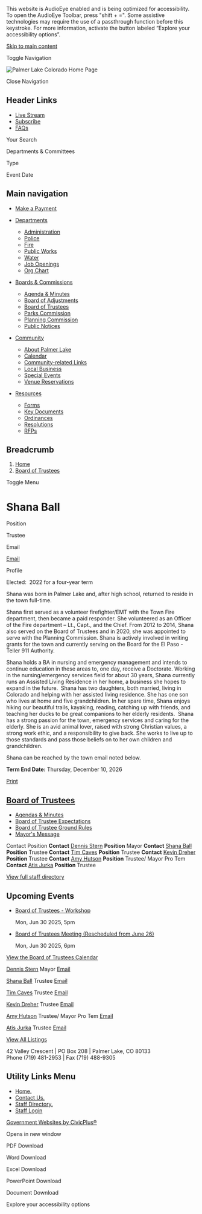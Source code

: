 This website is AudioEye enabled and is being optimized for accessibility. To open the AudioEye Toolbar, press "shift + =". Some assistive technologies may require the use of a passthrough function before this keystroke. For more information, activate the button labeled “Explore your accessibility options”.

[Skip to main content](https://www.townofpalmerlake.com/bc-bot/directory-listing/shana-ball/)

Toggle Navigation

![Palmer Lake Colorado Home Page](https://www.townofpalmerlake.com/themes/custom/palmerlakeco/palmerlakeco_theme/logo.png)

Close Navigation

## Header Links

- [Live Stream](https://youtube.com/live/1-usV9Ci2h0?feature=share "(opens in a new window)")
- [Subscribe](https://www.townofpalmerlake.com/portal "Click here to subscribe to one or more Town subscription lists.")
- [FAQs](https://www.townofpalmerlake.com/faqs)

Your Search

Departments &amp; Committees

Type

Event Date

## Main navigation

- [Make a Payment](https://www.townofpalmerlake.com/community/page/make-payment)
- [Departments](https://www.townofpalmerlake.com/departments)
  
  - [Administration](https://www.townofpalmerlake.com/administration)
  - [Police](https://www.townofpalmerlake.com/police)
  - [Fire](https://www.townofpalmerlake.com/fire)
  - [Public Works](https://www.townofpalmerlake.com/pw)
  - [Water](https://www.townofpalmerlake.com/water)
  - [Job Openings](https://www.townofpalmerlake.com/jobs)
  - [Org Chart](https://www.townofpalmerlake.com/administration/page/org-chart)
- [Boards &amp; Commissions](https://www.townofpalmerlake.com/bc)
  
  - [Agenda &amp; Minutes](https://www.townofpalmerlake.com/meetings/recent)
  - [Board of Adjustments](https://www.townofpalmerlake.com/bc-boa)
  - [Board of Trustees](https://www.townofpalmerlake.com/bc-bot)
  - [Parks Commission](https://www.townofpalmerlake.com/bc-parks)
  - [Planning Commission](https://www.townofpalmerlake.com/bc-pc)
  - [Public Notices](https://www.townofpalmerlake.com/news?search=&field_news_type_value_1%5Bpublic_notice%5D=public_notice)
- [Community](https://www.townofpalmerlake.com/community)
  
  - [About Palmer Lake](https://www.townofpalmerlake.com/community/page/about-palmer-lake)
  - [Calendar](https://www.townofpalmerlake.com/calendar)
  - [Community-related Links](https://www.townofpalmerlake.com/community/page/community-related-links)
  - [Local Business](https://www.townofpalmerlake.com/community/page/local-business)
  - [Special Events](https://www.townofpalmerlake.com/community/page/special-events)
  - [Venue Reservations](https://www.townofpalmerlake.com/administration/page/town-palmer-lake-venues)
- [Resources](https://www.townofpalmerlake.com/resources)
  
  - [Forms](https://www.townofpalmerlake.com/forms)
  - [Key Documents](https://www.townofpalmerlake.com/document-library?search=&category%5B246%5D=246)
  - [Ordinances](https://www.townofpalmerlake.com/ordinances)
  - [Resolutions](https://www.townofpalmerlake.com/resolutions)
  - [RFPs](https://www.townofpalmerlake.com/rfps)

## Breadcrumb

1. [Home](https://www.townofpalmerlake.com)
2. [Board of Trustees](https://www.townofpalmerlake.com/bc-bot)

Toggle Menu

# Shana Ball

Position

Trustee

Email

[Email](https://www.townofpalmerlake.com/email-contact/node/16746/field_email "Email Shana  Ball (opens in a new window)")

Profile

Elected:  2022 for a four-year term

Shana was born in Palmer Lake and, after high school, returned to reside in the town full-time.

Shana first served as a volunteer firefighter/EMT with the Town Fire department, then became a paid responder. She volunteered as an Officer of the Fire department – Lt., Capt., and the Chief. From 2012 to 2014, Shana also served on the Board of Trustees and in 2020, she was appointed to serve with the Planning Commission. Shana is actively involved in writing grants for the town and currently serving on the Board for the El Paso - Teller 911 Authority.

Shana holds a BA in nursing and emergency management and intends to continue education in these areas to, one day, receive a Doctorate. Working in the nursing/emergency services field for about 30 years, Shana currently runs an Assisted Living Residence in her home, a business she hopes to expand in the future.  Shana has two daughters, both married, living in Colorado and helping with her assisted living residence. She has one son who lives at home and five grandchildren. In her spare time, Shana enjoys hiking our beautiful trails, kayaking, reading, catching up with friends, and teaching her ducks to be great companions to her elderly residents.  Shana has a strong passion for the town, emergency services and caring for the elderly. She is an avid animal lover, raised with strong Christian values, a strong work ethic, and a responsibility to give back. She works to live up to those standards and pass those beliefs on to her own children and grandchildren.  

Shana can be reached by the town email noted below.

**Term End Date:** Thursday, December 10, 2026

[Print](https://www.townofpalmerlake.com/print/pdf/node/16746)

## [Board of Trustees](https://www.townofpalmerlake.com/bc-bot)

- [Agendas &amp; Minutes](https://www.townofpalmerlake.com/meetings/recent?boards-commissions=98&combine=&department=All&field_smart_date_end_value=&field_smart_date_value_1=)
- [Board of Trustee Expectations](https://www.townofpalmerlake.com/bc-bot/page/board-trustee-expectations)
- [Board of Trustee Ground Rules](https://www.townofpalmerlake.com/bc-bot/page/board-trustee-ground-rules)
- [Mayor's Message](https://www.townofpalmerlake.com/bc-bot/page/mayors-message-0)

Contact Position **Contact** [Dennis Stern](https://www.townofpalmerlake.com/bc-bot/directory-listing/dennis-stern) **Position** Mayor **Contact** [Shana Ball](https://www.townofpalmerlake.com/bc-bot/directory-listing/shana-ball) **Position** Trustee **Contact** [Tim Caves](https://www.townofpalmerlake.com/bc-bot/directory-listing/tim-caves) **Position** Trustee **Contact** [Kevin Dreher](https://www.townofpalmerlake.com/bc-bot/directory-listing/kevin-dreher) **Position** Trustee **Contact** [Amy Hutson](https://www.townofpalmerlake.com/bc-bot/directory-listing/amy-hutson) **Position** Trustee/ Mayor Pro Tem **Contact** [Atis Jurka](https://www.townofpalmerlake.com/bc-bot/directory-listing/atis-jurka) **Position** Trustee

[View full staff directory](https://www.townofpalmerlake.com/directory)

## Upcoming Events

- [Board of Trustees - Workshop](https://www.townofpalmerlake.com/bc-bot/meeting/board-trustees-workshop-30)
  
  Mon, Jun 30 2025, 5pm
- [Board of Trustees Meeting (Rescheduled from June 26)](https://www.townofpalmerlake.com/bc-bot/meeting/board-trustees-meeting-rescheduled-june-26)
  
  Mon, Jun 30 2025, 6pm

[View the Board of Trustees Calendar](https://www.townofpalmerlake.com/calendar?boards-commissions=98)

[Dennis Stern](https://www.townofpalmerlake.com/bc-bot/directory-listing/dennis-stern) Mayor [Email](https://www.townofpalmerlake.com/email-contact/node/16741/field_email/sidebar_standard "Email Dennis  Stern (opens in a new window)")

[Shana Ball](https://www.townofpalmerlake.com/bc-bot/directory-listing/shana-ball) Trustee [Email](https://www.townofpalmerlake.com/email-contact/node/16746/field_email/sidebar_standard "Email Shana  Ball (opens in a new window)")

[Tim Caves](https://www.townofpalmerlake.com/bc-bot/directory-listing/tim-caves) Trustee [Email](https://www.townofpalmerlake.com/email-contact/node/16761/field_email/sidebar_standard "Email Tim Caves (opens in a new window)")

[Kevin Dreher](https://www.townofpalmerlake.com/bc-bot/directory-listing/kevin-dreher) Trustee [Email](https://www.townofpalmerlake.com/email-contact/node/16751/field_email/sidebar_standard "Email Kevin  Dreher (opens in a new window)")

[Amy Hutson](https://www.townofpalmerlake.com/bc-bot/directory-listing/amy-hutson) Trustee/ Mayor Pro Tem [Email](https://www.townofpalmerlake.com/email-contact/node/16766/field_email/sidebar_standard "Email Amy Hutson (opens in a new window)")

[Atis Jurka](https://www.townofpalmerlake.com/bc-bot/directory-listing/atis-jurka) Trustee [Email](https://www.townofpalmerlake.com/email-contact/node/16756/field_email/sidebar_standard "Email Atis Jurka (opens in a new window)")

[View All Listings](https://www.townofpalmerlake.com/directory)

42 Valley Crescent | PO Box 208 | Palmer Lake, CO 80133  
Phone (719) 481-2953 | Fax (719) 488-9305

## Utility Links Menu

- [Home.](https://www.townofpalmerlake.com)
- [Contact Us.](https://www.townofpalmerlake.com/contact-us)
- [Staff Directory.](https://www.townofpalmerlake.com/directory)
- [Staff Login](https://www.townofpalmerlake.com/login?current=%2Fadministration%2Fpage%2Fdu-5k-10k-dash-and-kids-fun-run-6924)

[Government Websites by CivicPlus®](https://www.civicplus.com "(opens in a new window)")

Opens in new window

PDF Download

Word Download

Excel Download

PowerPoint Download

Document Download

Explore your accessibility options